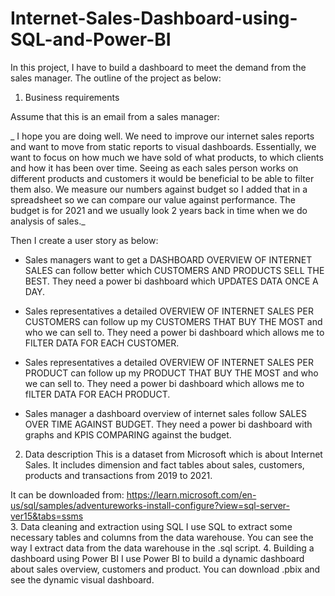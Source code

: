 # Internet-Sales-Dashboard-using-SQL-and-Power-BI

In this project, I have to build a dashboard to meet the demand from the sales manager. The outline of the project as below:
1. Business requirements

Assume that this is an email from a sales manager:

 _ I hope you are doing well. We need to improve our internet sales reports and want to move from static reports to visual dashboards.
Essentially, we want to focus on how much we have sold of what products, to which clients and how it has been over time.
Seeing as each sales person works on different products and customers it would be beneficial to be able to filter them also.
We measure our numbers against budget so I added that in a spreadsheet so we can compare our value against performance.
The budget is for 2021 and we usually look 2 years back in time when we do analysis of sales._

Then I create a user story as below:
  - Sales managers want to get a DASHBOARD OVERVIEW OF INTERNET SALES can follow better which CUSTOMERS AND PRODUCTS SELL THE BEST. They need a power bi dashboard which UPDATES DATA ONCE A DAY.

  - Sales representatives a detailed OVERVIEW OF INTERNET SALES PER CUSTOMERS can follow up my CUSTOMERS THAT BUY THE MOST and who we can sell to. They need a power bi dashboard which allows me to FILTER DATA FOR EACH CUSTOMER.

  - Sales representatives a detailed OVERVIEW OF INTERNET SALES PER PRODUCT can follow up my PRODUCT THAT BUY THE MOST and who we can sell to. They need a power bi dashboard which allows me to fILTER DATA FOR EACH PRODUCT.

  - Sales manager a dashboard overview of internet sales follow SALES OVER TIME AGAINST BUDGET. They need a power bi dashboard with graphs and KPIS COMPARING against the budget.
2. Data description
This is a dataset from Microsoft which is about Internet Sales. It includes dimension and fact tables about sales, customers, products and transactions from 2019 to 2021.

It can be downloaded from: https://learn.microsoft.com/en-us/sql/samples/adventureworks-install-configure?view=sql-server-ver15&tabs=ssms  
3. Data cleaning and extraction using SQL
I use SQL to extract some necessary tables and columns from the data warehouse. You can see the way I extract data from the data warehouse in the .sql script. 
4. Building a dashboard using Power BI
I use Power BI to build a dynamic dashboard about sales overview, customers and product. You can download .pbix and see the dynamic visual dashboard.


